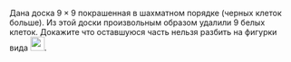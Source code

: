 Дана доска $9\times 9$ покрашенная в шахматном порядке (черных клеток больше). Из этой доски произвольным образом удалили 9 белых клеток. Докажите что оставшуюся часть нельзя разбить на фигурки вида <img src="https://matol.nomomon.repl.co/http:&amp;&amp;matol.kz&amp;images&amp;18&amp;obl_2001_10_7_2.jpg" height="25">.